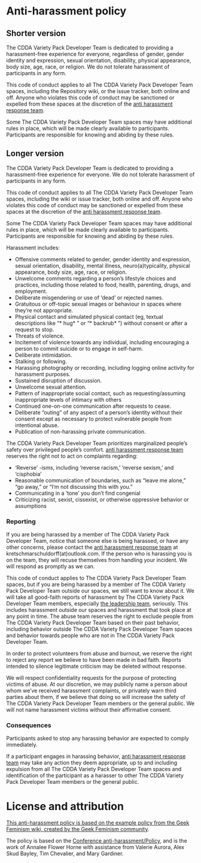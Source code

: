 # Anti-harassment policy

## Shorter version

The CDDA Variety Pack Developer Team is dedicated to providing a harassment-free experience for everyone, regardless of gender, gender identity and expression, sexual orientation, disability, physical appearance, body size, age, race, or religion. We do not tolerate harassment of participants in any form.

This code of conduct applies to all The CDDA Variety Pack Developer Team spaces, including the Repository wiki, or the issue tracker, both online and off. Anyone who violates this code of conduct may be sanctioned or expelled from these spaces at the discretion of the [anti harassment response team](RESPONSE-TEAM.md).

Some The CDDA Variety Pack Developer Team spaces may have additional rules in place, which will be made clearly available to participants. Participants are responsible for knowing and abiding by these rules.

## Longer version

The CDDA Variety Pack Developer Team is dedicated to providing a harassment-free experience for everyone. We do not tolerate harassment of participants in any form.

This code of conduct applies to all The CDDA Variety Pack Developer Team spaces, including the wiki or issue tracker, both online and off. Anyone who violates this code of conduct may be sanctioned or expelled from these spaces at the discretion of the [anti harassment response team](RESPONSE-TEAM.md).

Some The CDDA Variety Pack Developer Team spaces may have additional rules in place, which will be made clearly available to participants. Participants are responsible for knowing and abiding by these rules.

Harassment includes:
* Offensive comments related to gender, gender identity and expression, sexual orientation, disability, mental illness, neuro(a)typicality, physical appearance, body size, age, race, or religion.
* Unwelcome comments regarding a person’s lifestyle choices and practices, including those related to food, health, parenting, drugs, and employment.
* Deliberate misgendering or use of ‘dead’ or rejected names.
* Gratuitous or off-topic sexual images or behaviour  in spaces where they’re not appropriate.
* Physical contact and simulated physical contact (eg, textual descriptions like “* hug* ” or “* backrub* ”) without consent or after a request to stop.
* Threats of violence.
* Incitement of violence towards any individual, including encouraging a person to commit suicide or to engage in self-harm.
* Deliberate intimidation.
* Stalking or following.
* Harassing photography or recording, including logging online activity for harassment purposes.
* Sustained disruption of discussion.
* Unwelcome sexual attention.
* Pattern of inappropriate social contact, such as requesting/assuming inappropriate levels of intimacy with others
* Continued one-on-one communication after requests to cease.
* Deliberate “outing” of any aspect of a person’s identity without their consent except as necessary to protect vulnerable people from intentional abuse.
* Publication of non-harassing private communication.

The CDDA Variety Pack Developer Team prioritizes marginalized people’s safety over privileged people’s comfort. [anti harassment response team](RESPONSE-TEAM.md) reserves the right not to act on complaints regarding:
* ‘Reverse’ -isms, including ‘reverse racism,’ ‘reverse sexism,’ and ‘cisphobia’
* Reasonable communication of boundaries, such as “leave me alone,” “go away,” or “I’m not discussing this with you.”
* Communicating in a ‘tone’ you don’t find congenial
* Criticizing racist, sexist, cissexist, or otherwise oppressive behavior or assumptions

### Reporting

If you are being harassed by a member of The CDDA Variety Pack Developer Team, notice that someone else is being harassed, or have any other concerns, please contact the [anti harassment response team](RESPONSE-TEAM.md) at kretschmarschuldorff(at)outlook.com. If the person who is harassing you is on the team, they will recuse themselves from handling your incident. We will respond as promptly as we can.

This code of conduct applies to The CDDA Variety Pack Developer Team spaces, but if you are being harassed by a member of The CDDA Variety Pack Developer Team outside our spaces, we still want to know about it. We will take all good-faith reports of harassment by The CDDA Variety Pack Developer Team members, especially [the leadership team](LEADERSHIP-TEAM.md), seriously. This includes harassment outside our spaces and harassment that took place at any point in time. The abuse team reserves the right to exclude people from The CDDA Variety Pack Developer Team based on their past behavior, including behavior outside The CDDA Variety Pack Developer Team spaces and behavior towards people who are not in The CDDA Variety Pack Developer Team.

In order to protect volunteers from abuse and burnout, we reserve the right to reject any report we believe to have been made in bad faith. Reports intended to silence legitimate criticism may be deleted without response.

We will respect confidentiality requests for the purpose of protecting victims of abuse. At our discretion, we may publicly name a person about whom we’ve received harassment complaints, or privately warn third parties about them, if we believe that doing so will increase the safety of The CDDA Variety Pack Developer Team members or the general public. We will not name harassment victims without their affirmative consent.

### Consequences

Participants asked to stop any harassing behavior are expected to comply immediately.

If a participant engages in harassing behavior, [anti harassment response team](RESPONSE-TEAM.md) may take any action they deem appropriate, up to and including expulsion from all The CDDA Variety Pack Developer Team spaces and identification of the participant as a harasser to other The CDDA Variety Pack Developer Team members or the general public.

# License and attribution

[This anti-harassment policy is based on the example policy from the Geek Feminism wiki, created by the Geek Feminism community](http://geekfeminism.wikia.com/wiki/Community_anti-harassment).

The policy is based on the [Conference anti-harassment/Policy](https://geekfeminism.wikia.org/wiki/Conference_anti-harassment/Policy), and is the work of Annalee Flower Horne with assistance from Valerie Aurora, Alex Skud Bayley, Tim Chevalier, and Mary Gardiner.
